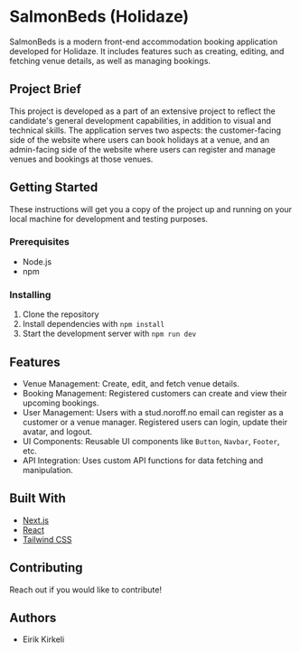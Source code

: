 # SalmonBeds (Holidaze)

SalmonBeds is a modern front-end accommodation booking application developed for Holidaze. It includes features such as creating, editing, and fetching venue details, as well as managing bookings.

## Project Brief

This project is developed as a part of an extensive project to reflect the candidate's general development capabilities, in addition to visual and technical skills. The application serves two aspects: the customer-facing side of the website where users can book holidays at a venue, and an admin-facing side of the website where users can register and manage venues and bookings at those venues.

## Getting Started

These instructions will get you a copy of the project up and running on your local machine for development and testing purposes.

### Prerequisites

- Node.js
- npm

### Installing

1. Clone the repository
2. Install dependencies with `npm install`
3. Start the development server with `npm run dev`

## Features

- Venue Management: Create, edit, and fetch venue details.
- Booking Management: Registered customers can create and view their upcoming bookings.
- User Management: Users with a stud.noroff.no email can register as a customer or a venue manager. Registered users can login, update their avatar, and logout.
- UI Components: Reusable UI components like `Button`, `Navbar`, `Footer`, etc.
- API Integration: Uses custom API functions for data fetching and manipulation.

## Built With

- [Next.js](https://nextjs.org/)
- [React](https://reactjs.org/)
- [Tailwind CSS](https://tailwindcss.com/)

## Contributing

Reach out if you would like to contribute!

## Authors

- Eirik Kirkeli
